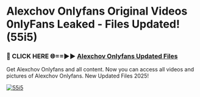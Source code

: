 # Alexchov Onlyfans Original Videos 0nlyFans Leaked - Files Updated! (55i5)

<h3>🔴 CLICK HERE 🌐==►► <a href="https://tinyurl.com/ehrbuxhb" rel="nofollow">Alexchov Onlyfans Updated Files</a></h3>

Get Alexchov Onlyfans and all content. Now you can access all videos and pictures of Alexchov Onlyfans. New Updated Files 2025!

[![55i5](https://i.imgur.com/lVYEuWS.gif)](https://tinyurl.com/ehrbuxhb)
